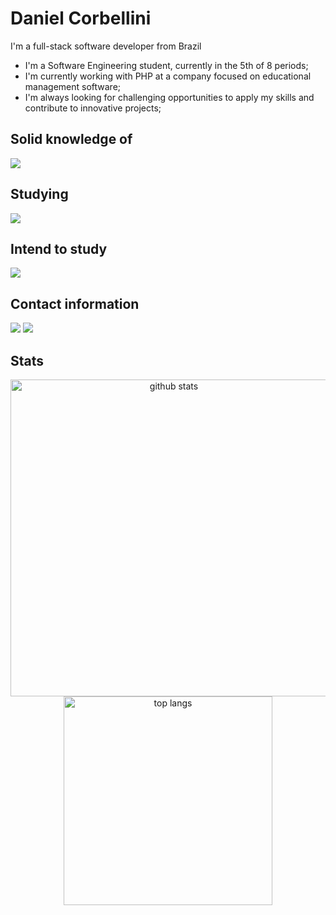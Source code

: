 # Daniel Corbellini 

 I'm a full-stack software developer from Brazil

- I'm a Software Engineering student, currently in the 5th of 8 periods;
- I'm currently working with PHP at a company focused on educational management software;
- I'm always looking for challenging opportunities to apply my skills and contribute to innovative projects;

 ## Solid knowledge of
  <div>
   <img src="https://skillicons.dev/icons?i=html,css,javascript,react,java,python,django,php,postgres,git&perline=20" />
  </div>

## Studying
  <div>
    <img src="https://skillicons.dev/icons?i=react,laravel,django,docker,linux,nextjs&perline=20" />
  </div>

## Intend to study
  <div>
    <img src="https://skillicons.dev/icons?i=mongodb,nodejs,flutter&perline=20" />
  </div>
  
 ## Contact information
 <div style="display: block">
  <a href="https://www.linkedin.com/in/daniel-corbellini-/" target="_blank"><img src="https://img.shields.io/badge/-LinkedIn-%230077B5?style=for-the-badge&logo=linkedin&logoColor=white" target="_blank"></a>
  <a href="mailto:daniel.corbellini27@gmail.com" target="_blank"><img src="https://img.shields.io/badge/Gmail-D14836?style=for-the-badge&logo=gmail&logoColor=white" target="_blank"></a>
 </div>
 
## Stats
<div align=center>
  <img width=507 src="https://github-readme-stats.vercel.app/api?username=DanielCorbellini&count_private=true&show_icons=true&theme=gruvbox&rank_icon=github" alt="github stats" />
  <img width=334 src="https://github-readme-stats.vercel.app/api/top-langs/?username=DanielCorbellini&hide=jupyter%20notebook,css,scss,cmake,pug&langs_count=8&theme=gruvbox&layout=compact" alt="top langs" />
</div>


<!--https://dev.to/envoy_/150-badges-for-github-pnk>
<!--https://github.com/tandpfun/skill-icons#icons-list>

